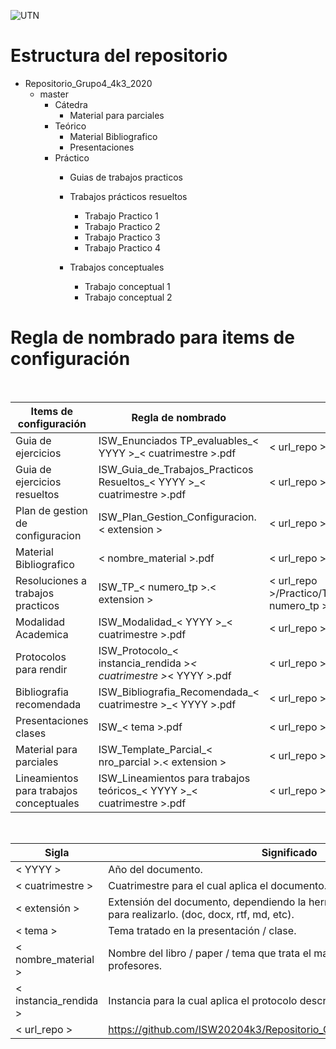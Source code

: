 
![UTN](https://www.efundaap.com/wp-content/uploads/2020/02/UTN-FRC_logo.png)

# Estructura del repositorio

 * Repositorio_Grupo4_4k3_2020
    * master
        * Cátedra
            * Material para parciales
        * Teórico
            * Material Bibliografico
            * Presentaciones
        * Práctico
            * Guias de trabajos practicos

            * Trabajos prácticos resueltos
                * Trabajo Practico 1
                * Trabajo Practico 2
                * Trabajo Practico 3
                * Trabajo Practico 4
            * Trabajos conceptuales
                * Trabajo conceptual 1
                * Trabajo conceptual 2

 
# Regla de nombrado para items de configuración 

&nbsp;

| Items de configuración | Regla de nombrado | Ubicación física | Tipo de item |
| ------ | ------ | ------ | ------ |
| Guia de ejercicios | ISW_Enunciados TP_evaluables_< YYYY >_< cuatrimestre >.pdf | < url_repo >Practico/Guia%20de%20trabajos%20practicos | Practico |
| Guia de ejercicios resueltos	| ISW_Guia_de_Trabajos_Practicos Resueltos_< YYYY >_< cuatrimestre >.pdf |	< url_repo >/Practico/Trabajos%20practicos%20resueltos | Practico |
| Plan de gestion de configuracion |	ISW_Plan_Gestion_Configuracion.< extension > | < url_repo > | Información General |
| Material Bibliografico | < nombre_material >.pdf | < url_repo >/Teorico/Material%20Bibliografico | Teórico |
| Resoluciones a trabajos practicos | ISW_TP_< numero_tp >.< extension > | < url_repo >/Practico/Trabajos%20practicos%20resueltos/Trabajo%20practico%20< numero_tp > |	Practico |
| Modalidad Academica | ISW_Modalidad_< YYYY >_< cuatrimestre >.pdf | < url_repo >/Catedra | Información general |
| Protocolos para rendir | ISW_Protocolo_< instancia_rendida >_< cuatrimestre >_< YYYY >.pdf | < url_repo >/Catedra | Información General |
| Bibliografia recomendada | ISW_Bibliografia_Recomendada_< cuatrimestre >_< YYYY >.pdf | < url_repo >/Catedra | Información General |
| Presentaciones clases | ISW_< tema >.pdf | < url_repo >/Teorico/Presentaciones | Teórico |
| Material para parciales |	ISW_Template_Parcial_< nro_parcial >.< extension >	| < url_repo >/Catedra/Material%20para%20parciales | Información General |
| Lineamientos para trabajos conceptuales | ISW_Lineamientos para trabajos teóricos_< YYYY >_< cuatrimestre >.pdf | < url_repo >Practico/Guia%20de%20trabajos%20practicos | Practico |

&nbsp;

|Sigla|	Significado|
| ------ | ------ |
| < YYYY > | Año del documento.|
| < cuatrimestre > |Cuatrimestre para el cual aplica el documento.|
| < extensión > |	Extensión del documento, dependiendo la herramienta que se haya utilizado para realizarlo. (doc, docx, rtf, md, etc).|
| < tema > | Tema tratado en la presentación / clase.|
| < nombre_material > | Nombre del libro / paper / tema que trata el material compartido por los profesores.|
| < instancia_rendida > | Instancia para la cual aplica el protocolo descrito en el documento.|
| < url_repo >	|https://github.com/ISW20204k3/Repositorio_Grupo4_4k3_2020/tree/master|


